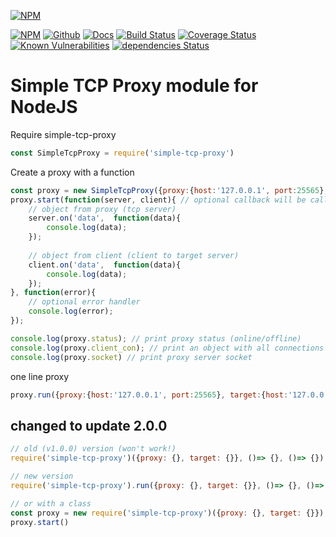 [![NPM](https://nodei.co/npm/simple-tcp-proxy.png)](https://www.npmjs.com/package/simple-tcp-proxy)

[![NPM](https://badgen.net/badge/icon/npm?icon=npm&label)](https://www.npmjs.com/package/simple-tcp-proxy)
[![Github](https://badgen.net/badge/icon/github?icon=github&label)](https://github.com/Defkil/tcp-proxy)
[![Docs](https://badgen.net/badge/docs/online/blue)](https://defkil.github.io/tcp-proxy)
[![Build Status](https://travis-ci.org/Defkil/tcp-proxy.svg?branch=master)](https://travis-ci.org/Defkil/tcp-proxy)
[![Coverage Status](https://coveralls.io/repos/github/Defkil/tcp-proxy/badge.svg?branch=master)](https://coveralls.io/github/Defkil/tcp-proxy?branch=master) 
[![Known Vulnerabilities](https://snyk.io/test/github/Defkil/tcp-proxy/badge.svg?targetFile=package.json)](https://snyk.io/test/github/Defkil/tcp-proxy?targetFile=package.json)
[![dependencies Status](https://david-dm.org/defkil/tcp-proxy/status.svg)](https://david-dm.org/defkil/tcp-proxy)

# Simple TCP Proxy module for NodeJS

Require simple-tcp-proxy
```javascript
const SimpleTcpProxy = require('simple-tcp-proxy')
```

Create a proxy with a function
```javascript
const proxy = new SimpleTcpProxy({proxy:{host:'127.0.0.1', port:25565}, target:{host:'127.0.0.1', port:25566}});
proxy.start(function(server, client){ // optional callback will be called with every new connection
    // object from proxy (tcp server)
    server.on('data',  function(data){
        console.log(data);
    });
    
    // object from client (client to target server)
    client.on('data',  function(data){
        console.log(data);
    });
}, function(error){
    // optional error handler
    console.log(error);
});

console.log(proxy.status); // print proxy status (online/offline)
console.log(proxy.client_con); // print an object with all connections
console.log(proxy.socket) // print proxy server socket
```

one line proxy
```javascript
proxy.run({proxy:{host:'127.0.0.1', port:25565}, target:{host:'127.0.0.1', port:25566}})
```

## changed to update 2.0.0
```javascript
// old (v1.0.0) version (won't work!)
require('simple-tcp-proxy')({proxy: {}, target: {}}, ()=> {}, ()=> {})

// new version
require('simple-tcp-proxy').run({proxy: {}, target: {}}, ()=> {}, ()=> {})

// or with a class
const proxy = new require('simple-tcp-proxy')({proxy: {}, target: {}})
proxy.start()
```
